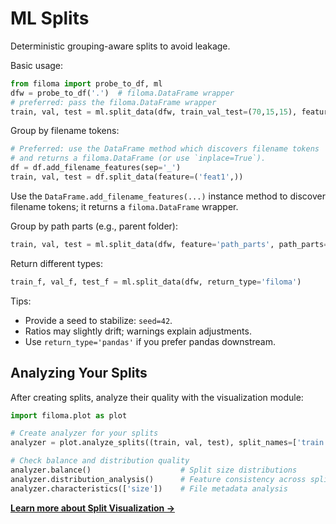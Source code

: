 # ML Splits

Deterministic grouping-aware splits to avoid leakage.

Basic usage:
```python
from filoma import probe_to_df, ml
dfw = probe_to_df('.')  # filoma.DataFrame wrapper
# preferred: pass the filoma.DataFrame wrapper
train, val, test = ml.split_data(dfw, train_val_test=(70,15,15), feature='path_parts')
```

Group by filename tokens:
```python
# Preferred: use the DataFrame method which discovers filename tokens
# and returns a filoma.DataFrame (or use `inplace=True`).
df = df.add_filename_features(sep='_')
train, val, test = df.split_data(feature=('feat1',))
```

Use the `DataFrame.add_filename_features(...)` instance method to discover
filename tokens; it returns a `filoma.DataFrame` wrapper.

Group by path parts (e.g., parent folder):
```python
train, val, test = ml.split_data(dfw, feature='path_parts', path_parts=(-2,))
```

Return different types:
```python
train_f, val_f, test_f = ml.split_data(dfw, return_type='filoma')
```

Tips:
- Provide a seed to stabilize: `seed=42`.
- Ratios may slightly drift; warnings explain adjustments.
- Use `return_type='pandas'` if you prefer pandas downstream.

## Analyzing Your Splits

After creating splits, analyze their quality with the visualization module:

```python
import filoma.plot as plot

# Create analyzer for your splits
analyzer = plot.analyze_splits((train, val, test), split_names=['train', 'val', 'test'])

# Check balance and distribution quality
analyzer.balance()                    # Split size distributions
analyzer.distribution_analysis()      # Feature consistency across splits
analyzer.characteristics(['size'])    # File metadata analysis
```

**[Learn more about Split Visualization →](visualizations.md)**
